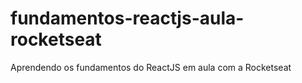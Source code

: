 # fundamentos-reactjs-aula-rocketseat
Aprendendo os fundamentos do ReactJS em aula com a Rocketseat
